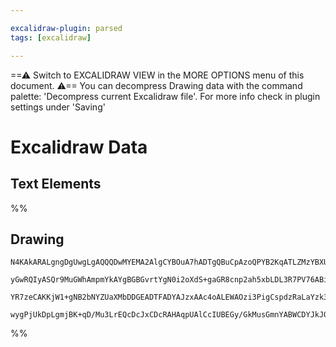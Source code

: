 ```yaml
---

excalidraw-plugin: parsed
tags: [excalidraw]

---
```

==⚠  Switch to EXCALIDRAW VIEW in the MORE OPTIONS menu of this document. ⚠== You can decompress Drawing data with the command palette: 'Decompress current Excalidraw file'. For more info check in plugin settings under 'Saving'


# Excalidraw Data
## Text Elements
%%
## Drawing
```compressed-json
N4KAkARALgngDgUwgLgAQQQDwMYEMA2AlgCYBOuA7hADTgQBuCpAzoQPYB2KqATLZMzYBXUtiRoIACyhQ4zZAHoFAc0JRJQgEYA6bGwC2CgF7N6hbEcK4OCtptbErHALRY8RMpWdx8Q1TdIEfARcZgRmBShcZQUebTieGjoghH0EDihmbgBtAF1+CFw4OABlKKhxVFAwSHVUyohiXFIAaySahkIECgAhXGwW5VJhDmIAYTZ8NlJuaHIOZjhm9Kh2

yGwRQIyASQr9MuGWhAmpmYkAYgBGBGvrtYgN0i2oXdS+gaGR8cnp2ah5xbLDL3R7PV76ABihHw+DKMGCs0EHhBmxW4IObCOAHUSOpuHxwOtUTs9hijnCERIkSQUU80XsAErCZSSDjhLJoS78Il0kmpADyS2wahg3EuAAZxdyHsSXnsIZwoBDcPpoaLOdLQfTUgqMiVCEZKjwpYSZby5akACpYKAAQSIyi4EmCADNVprZeioqQ7U82BRJCFiNwOEI

YR7zeCAKKjW1+gNB2bNYZUaXMbDDGEADTFADYAJzxAAc4oALEWAOzi3PigCspdzRaLaYzk3wAE1uABmSXaCvly6N/Ol2tdy48WvSoxsAzcaodegEISVS6EgC+EbBjK+bOYHPQwyEo3uQxI+sNIbD+Glp++pznhMgPUmwYuY3z7/fEIha0gDIQyhhs0sznFGAAi4Hgd+EDrpuKxkgggpQOwCyXuGppwIEZjCMwADipBngalShuhHQuuQaT/qMTCEB

wygPjUkDpLgmjBK+qD/Mu3LrEQcDcJxCDcRAHAqpUAlCcIUBEGy/GkMusGmnYABWCDYJkJQiXAACybDEAgMYsWx3AugQYTgBudAutC4RzmuIBrkAA===
```
%%